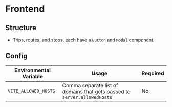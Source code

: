 # Frontend

## Structure

- Trips, routes, and stops, each have a `Button` and `Modal` component.

## Config

| Environmental Variable | Usage                                                                    | Required |
| ---------------------- | ------------------------------------------------------------------------ | -------- |
| `VITE_ALLOWED_HOSTS`   | Comma separate list of domains that gets passed to `server.allowedHosts` | No       |
